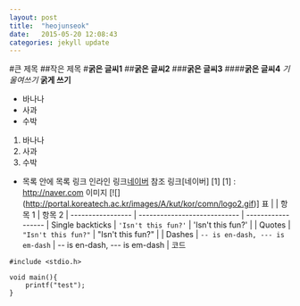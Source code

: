 ```yaml
---
layout: post
title:  "heojunseok"
date:   2015-05-20 12:08:43
categories: jekyll update
---
```

#큰 제목
##작은 제목
#**굵은 글씨1**
##**굵은 글씨2**
###**굵은 글씨3**
####**굵은 글씨4**
*기울여쓰기*
**굵게 쓰기**
- 바나나
- 사과
- 수박
1. 바나나
2. 사과
3. 수박
- 목록 안에 목록
링크
인라인 링크[네이버](http://naver.com)
참조 링크[네이버] [1]
[1] : http://naver.com
이미지
[![] (http://portal.koreatech.ac.kr/images/A/kut/kor/comn/logo2.gif)]
표
|                  | 항목 1                      | 항목 2           |
 ----------------- | ---------------------------- | ------------------
| Single backticks | `'Isn't this fun?'`            | 'Isn't this fun?' |
| Quotes           | `"Isn't this fun?"`            | "Isn't this fun?" |
| Dashes           | `-- is en-dash, --- is em-dash` | -- is en-dash, --- is em-dash |
코드
```
#include <stdio.h>

void main(){
	printf("test");
}
```
